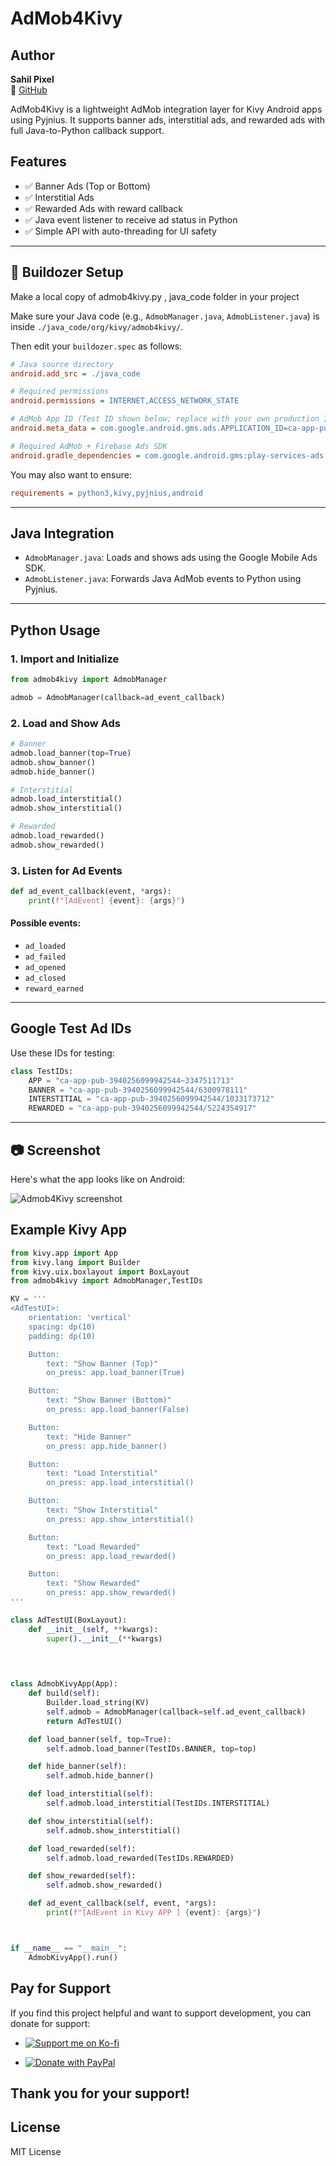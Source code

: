 # AdMob4Kivy
## Author

**Sahil Pixel**  
📧 [GitHub](https://github.com/sahil-pixel)


AdMob4Kivy is a lightweight AdMob integration layer for Kivy Android apps using Pyjnius. It supports banner ads, interstitial ads, and rewarded ads with full Java-to-Python callback support.

## Features

- ✅ Banner Ads (Top or Bottom)
- ✅ Interstitial Ads
- ✅ Rewarded Ads with reward callback
- ✅ Java event listener to receive ad status in Python
- ✅ Simple API with auto-threading for UI safety

---

## 🔧 Buildozer Setup
Make a local copy of admob4kivy.py , java_code folder in your project 

Make sure your Java code (e.g., `AdmobManager.java`, `AdmobListener.java`) is inside `./java_code/org/kivy/admob4kivy/`.

Then edit your `buildozer.spec` as follows:

```ini
# Java source directory
android.add_src = ./java_code

# Required permissions
android.permissions = INTERNET,ACCESS_NETWORK_STATE

# AdMob App ID (Test ID shown below; replace with your own production ID)
android.meta_data = com.google.android.gms.ads.APPLICATION_ID=ca-app-pub-3940256099942544~3347511713

# Required AdMob + Firebase Ads SDK
android.gradle_dependencies = com.google.android.gms:play-services-ads:22.6.0,com.google.firebase:firebase-ads:21.4.0
```

You may also want to ensure:

```ini
requirements = python3,kivy,pyjnius,android
```

---

## Java Integration

- `AdmobManager.java`: Loads and shows ads using the Google Mobile Ads SDK.
- `AdmobListener.java`: Forwards Java AdMob events to Python using Pyjnius.

---

## Python Usage

### 1. Import and Initialize

```python
from admob4kivy import AdmobManager

admob = AdmobManager(callback=ad_event_callback)
```

### 2. Load and Show Ads

```python
# Banner
admob.load_banner(top=True)
admob.show_banner()
admob.hide_banner()

# Interstitial
admob.load_interstitial()
admob.show_interstitial()

# Rewarded
admob.load_rewarded()
admob.show_rewarded()
```

### 3. Listen for Ad Events

```python
def ad_event_callback(event, *args):
    print(f"[AdEvent] {event}: {args}")
```

#### Possible events:

- `ad_loaded`
- `ad_failed`
- `ad_opened`
- `ad_closed`
- `reward_earned`

---



## Google Test Ad IDs

Use these IDs for testing:

```python
class TestIDs:
    APP = "ca-app-pub-3940256099942544~3347511713"
    BANNER = "ca-app-pub-3940256099942544/6300978111"
    INTERSTITIAL = "ca-app-pub-3940256099942544/1033173712"
    REWARDED = "ca-app-pub-3940256099942544/5224354917"
```

---

## 📷 Screenshot

Here's what the app looks like on Android:

![Admob4Kivy screenshot](screenshot.png)


## Example Kivy App


```python
from kivy.app import App
from kivy.lang import Builder
from kivy.uix.boxlayout import BoxLayout
from admob4kivy import AdmobManager,TestIDs

KV = '''
<AdTestUI>:
    orientation: 'vertical'
    spacing: dp(10)
    padding: dp(10)

    Button:
        text: "Show Banner (Top)"
        on_press: app.load_banner(True)

    Button:
        text: "Show Banner (Bottom)"
        on_press: app.load_banner(False)

    Button:
        text: "Hide Banner"
        on_press: app.hide_banner()

    Button:
        text: "Load Interstitial"
        on_press: app.load_interstitial()

    Button:
        text: "Show Interstitial"
        on_press: app.show_interstitial()

    Button:
        text: "Load Rewarded"
        on_press: app.load_rewarded()

    Button:
        text: "Show Rewarded"
        on_press: app.show_rewarded()
'''

class AdTestUI(BoxLayout):
    def __init__(self, **kwargs):
        super().__init__(**kwargs)
        

    

class AdmobKivyApp(App):
    def build(self):
        Builder.load_string(KV)
        self.admob = AdmobManager(callback=self.ad_event_callback)
        return AdTestUI()

    def load_banner(self, top=True):
        self.admob.load_banner(TestIDs.BANNER, top=top)

    def hide_banner(self):
        self.admob.hide_banner()

    def load_interstitial(self):
        self.admob.load_interstitial(TestIDs.INTERSTITIAL)

    def show_interstitial(self):
        self.admob.show_interstitial()

    def load_rewarded(self):
        self.admob.load_rewarded(TestIDs.REWARDED)

    def show_rewarded(self):
        self.admob.show_rewarded()

    def ad_event_callback(self, event, *args):
        print(f"[AdEvent in Kivy APP ] {event}: {args}")



if __name__ == "__main__":
    AdmobKivyApp().run()

```



## Pay for Support

If you find this project helpful and want to support development, you can donate for support:

-  [![Support me on Ko-fi](https://img.shields.io/badge/Support%20me%20on-Ko--fi-%23FF5F5F.svg?style=flat&logo=ko-fi&logoColor=white)](https://ko-fi.com/sahilpixel)
  
- [![Donate with PayPal](https://img.shields.io/badge/Donate-PayPal-blue?style=flat&logo=paypal&logoColor=white)](https://paypal.me/SKSAHILIN?country.x=IN&locale.x=en_GB)


Thank you for your support!
---

## License

MIT License
